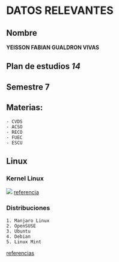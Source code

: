 # DATOS RELEVANTES

## Nombre  
**YEISSON FABIAN GUALDRON VIVAS**

## Plan de estudios  _14_

## Semestre  7

## Materias:
	- CVDS
	- ACSO
	- RECO
	- FUEC
	- ESCU
	
## Linux

### Kernel Linux
![](https://blog.desdelinux.net/wp-content/uploads/2018/08/linux-kernel.jpg)
[referencia](https://blog.desdelinux.net/ya-fue-anunciada-la-nueva-version-5-2-del-kernel-de-linux/)

### Distribuciones
	1. Manjaro Linux
	2. OpenSUSE
	3. Ubuntu
	4. Debian
	5. Linux Mint
	
[referencias](https://maslinux.es/las-5-distros-gnu-linux-mas-populares/)
	